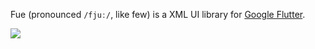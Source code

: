 
Fue (pronounced `/fjuː/`, like few) is a XML UI library for [Google Flutter](https://flutter.io).


<img src=https://user-images.githubusercontent.com/24704963/43996697-267e852c-9e03-11e8-8373-639fad649eb9.gif>
